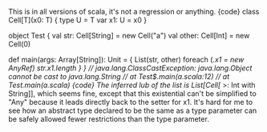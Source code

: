 This is in all versions of scala, it's not a regression or anything.
{code}
class Cell[T](x0: T) {
  type U = T
  var x1: U = x0
}

object Test {
  val str: Cell[String] = new Cell("a")
  val other: Cell[Int]  = new Cell(0)
  
  def main(args: Array[String]): Unit = {
    List(str, other) foreach (_.x1 = new AnyRef)
    str.x1.length
  }
}
// java.lang.ClassCastException: java.lang.Object cannot be cast to java.lang.String
//	at Test$.main(a.scala:12)
//	at Test.main(a.scala)
{code}
The inferred lub of the list is List[Cell[_ >: Int with String]], which seems fine, except that this existential can't be simplified to "Any" because it leads directly back to the setter for x1.  It's hard for me to see how an abstract type declared to be the same as a type parameter can be safely allowed fewer restrictions than the type parameter.
